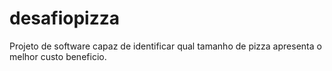 # desafiopizza
Projeto de software capaz de identificar qual tamanho de pizza apresenta o melhor custo beneficio.
